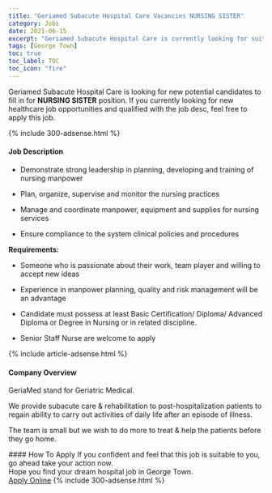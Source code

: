 ```yaml
---
title: "Geriamed Subacute Hospital Care Vacancies NURSING SISTER" 
category: Jobs 
date: 2021-06-15 
excerpt: "Geriamed Subacute Hospital Care is currently looking for suitable person to fill in the NURSING SISTER which positioned at George Town" 
tags: [George Town] 
toc: true 
toc_label: TOC 
toc_icon: "fire" 
--- 
```


<p>Geriamed Subacute Hospital Care is looking for new potential candidates to fill in for <b>NURSING SISTER</b> position. If you currently looking for new healthcare job opportunities and qualified with the job desc, feel free to apply this job.
</p>{% include 300-adsense.html %} 
<div><div><h4>Job Description</h4></div><div><div><span><div><ul><li><span>Demonstrate strong leadership in planning, developing and training of nursing manpower</span></li></ul><ul><li><span>Plan, organize, supervise and monitor the nursing practice</span>s</li></ul><ul><li><span>Manage and coordinate manpower, equipment and supplies for nursing services</span></li></ul><ul><li><span>Ensure compliance to the system clinical policies and procedures</span></li></ul><p><strong>Requirements:</strong></p><ul><li>Someone who is passionate about their work, team player and willing to accept new ideas</li></ul><ul><li><span>Experience in manpower planning, quality and risk management will be an advantage</span></li></ul><ul><li>Candidate must possess at least Basic Certification/ Diploma/ Advanced Diploma or Degree in Nursing or in related discipline.</li></ul><ul><li><span>Senior Staff Nurse are welcome to apply</span></li></ul></div></span></div></div></div> 
{% include article-adsense.html %} 
<div><div><h4>Company Overview</h4></div><div><div><span><div><p>GeriaMed stand for Geriatric Medical.</p><p>We provide subacute care &amp; rehabilitation to post-hospitalization patients to regain ability to carry out activities of daily life after an episode of illness.</p><p>The team is small but we wish to do more to treat &amp; help the patients before they go home.</p></div></span></div></div></div> 
#### How To Apply 
If you confident and feel that this job is suitable to you, go ahead take your action now. <br/> 
Hope you find your dream hospital job in George Town. <br/> 
<a href="https://www.jobstreet.com.my/en/job/nursing-sister-4591569?jobId=jobstreet-my-job-4591569" class="btn btn--warning" target="_blank" rel="nofollow noopenner">Apply Online</a> 
{% include 300-adsense.html %} 